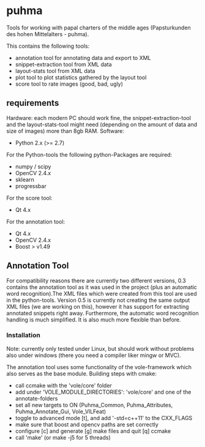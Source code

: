 # puhma
Tools for working with papal charters of the middle ages (Papsturkunden des hohen Mittelalters - puhma).

This contains the following tools:
- annotation tool for annotating data and export to XML
- snippet-extraction tool from XML data
- layout-stats tool from XML data
- plot tool to plot statistics gathered by the layout tool
- score tool to rate images (good, bad, ugly)

## requirements
Hardware: each modern PC should work fine, the snippet-extraction-tool and the layout-stats-tool might need (depending on the amount of data and size of images) 
more than 8gb RAM. 
Software: 
* Python 2.x (>= 2.7)

For the Python-tools the following python-Packages are required:
* numpy / scipy
* OpenCV 2.4.x
* sklearn
* progressbar

For the score tool:
* Qt 4.x

For the annotation tool:
* Qt 4.x
* OpenCV 2.4.x
* Boost > v1.49

## Annotation Tool
For compatibility reasons there are currently two different versions, 0.3 contains the annotation tool as it was used in the project (plus an
automatic word recognition).The XML files which were created from this tool are used in the python-tools. 
Version 0.5 is currently not creating the same output XML files (we are working on this), however it has support for extracting
annotated snippets right away. Furthermore, the automatic word recognition handling is much simplified. It is also much more flexible than before.

### Installation
Note: currently only tested under Linux, but should work without problems also under windows (there you need a compiler liker mingw or MVC).

The annotation tool uses some functionality of the vole-framework which also serves as the base module. 
Building steps with cmake:
* call ccmake with the 'vole/core' folder
* add under 'VOLE_MODULE_DIRECTORIES': 'vole/core' and one of the annotate-folders  
* set all new targets to ON (Puhma_Common, Puhma_Attributes, Puhma_Annotate_Gui, Vole_VlLFeat)
* toggle to advanced mode [t], and add '-std=c++11' to the CXX_FLAGS
* make sure that boost and opencv paths are set correctly
* configure [c] and generate [g] make files and quit [q] ccmake
* call 'make' (or make -j5 for 5 threads)
